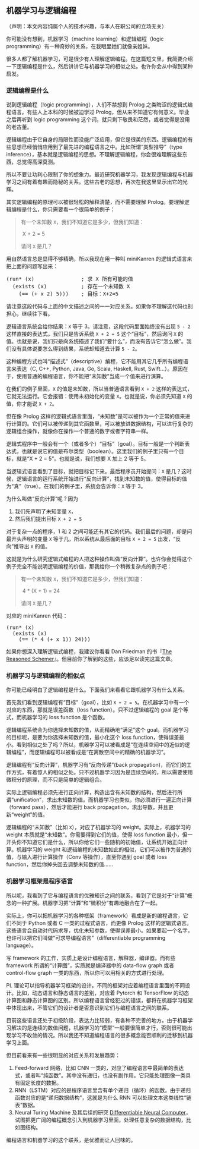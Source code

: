 ## 机器学习与逻辑编程

（声明：本文内容纯属个人的技术兴趣，与本人在职公司的立场无关）

你可能没有想到，机器学习（machine learning）和逻辑编程（logic programming）有一种奇妙的关系，在我眼里她们就像亲姐妹。

很多人都了解机器学习，可是很少有人理解逻辑编程。在这篇短文里，我简要介绍一下逻辑编程是什么，然后讲讲它与机器学习的相似之处。也许你会从中得到某种启发。

### 逻辑编程是什么

说到逻辑编程（logic programming），人们不禁想到 Prolog 之类晦涩的逻辑式编程语言。有些人上本科的时候被迫学过 Prolog，但从来不知道它有何意义。毕业之后再听到 logic programming 这个词，就只剩下敬畏和茫然，或者觉得是没用的老古董。

逻辑编程由于它自身的局限性而没能广泛应用，但它是很美的东西。逻辑编程的有些思想已经悄悄应用到了最先进的编程语言之中。比如所谓“类型推导”（type inference），基本就是逻辑编程的思想。不理解逻辑编程，你会很难理解这些东西，总觉得高深莫测。

所以不要让功利心限制了你的想象力。最近研究机器学习，我发现逻辑编程与机器学习之间有着有趣而隐秘的关系。这些古老的思想，再次在我这里显示出它的光辉。

其实逻辑编程的原理可以被很轻松的解释清楚，而不需要理解 Prolog。要理解逻辑编程是什么，你只需要看一个很简单的例子：

> 有一个未知数 `X`，我们不知道它是多少，但我们知道：
> 
> ​ X + 2 = 5
> 
> 请问 `X` 是几？

用自然语言总是显得不够精确，所以我现在用一种叫 miniKanren 的逻辑式语言来把上面的问题写出来：

<pre>(run* (x)               ; 求 X 所有可能的值
  (exists (x)           ; 存在一个未知数 X
    (== (+ x 2) 5)))    ; 目标：X+2=5
</pre>

请注意这段代码与上面的中文描述之间的一一对应关系。如果你不理解这代码也别担心，继续往下看。

逻辑语言系统会给你结果：`X` 等于 3。请注意，这段代码里面始终没有出现 `5 - 2` 这样直接的表达式。我们只是告诉系统 `X + 2 = 5` 这个“目标”，然后询问 `X` 的值。也就是说，我们只是向系统描述了我们“要什么”，而没有告诉它“怎么做”。我们没有具体说要怎么得到结果，系统却知道去计算 `5 - 2`。

这种编程方式也叫“描述式”（descriptive）编程，它不能用其它几乎所有编程语言来表达（C, C++, Python, Java, Go, Scala, Haskell, Rust, Swift…）。原因在于，使用普通的编程语言，你不能把“未知数”当成一个值来进行演算。

在我们的例子里面，`X` 的值是未知数，所以当普通语言看到 `X + 2` 这样的表达式，它就无法运行。它会报错：使用未初始化的变量 `X`。也就是说，你必须先知道 `X` 的值，你才能说 `X + 2`。

但在像 Prolog 这样的逻辑式语言里面，“未知数”是可以被作为一个正常的值来进行计算的。它们可以被传递到其它函数里，可以被放进数据结构，可以进行复杂的逻辑组合操作，就像你在操作一个普通的数字或者字符串一样。

逻辑式程序中一般会有一个（或者多个）“目标”（goal）。目标一般是一个判断表达式，也就是说它的值是布尔类型（boolean）。这里我们的例子里只有一个目标，就是“X + 2 = 5”。也就是说，我们想要 X 加上 2 等于 5。

当逻辑式语言看到了目标，就把目标记下来。最后程序员开始提问：`X` 是几？这时候，逻辑语言的运行系统开始进行“反向计算”，找到未知数的值，使得目标的值为“真”（true）。在我们的例子里，系统会告诉你：`X` 等于 3。

为什么叫做“反向计算”呢？因为

1.  我们先声明了未知变量 `X`，
2.  然后我们提出目标 `X + 2 = 5`

对于复杂一点的程序，1 和 2 之间可能还有其它的代码。我们最后的问题，却是问最开头声明的变量 `X` 等于几，所以系统从最后面的目标 `X + 2 = 5` 出发，“反向”推导出 `X` 的值。

这就是为什么研究逻辑式编程的人把这种操作叫做“反向计算”。也许你会觉得这个例子完全不能说明逻辑编程的价值，那我给你一个稍微复杂点的例子吧：

> 有一个未知数 `X`，我们不知道它是多少，但我们知道：
> 
> ​ 4 * (X + 1) = 24
> 
> 请问 `X` 是几？

对应的 miniKanren 代码：

<pre>(run* (x)
  (exists (x)
    (== (* 4 (+ x 1)) 24)))
</pre>

如果你想深入理解逻辑式编程，我建议你看看 Dan Friedman 的书『[The Reasoned Schemer](https://mitpress.mit.edu/books/reasoned-schemer)』。但目前你了解到的这些，应该足以读完这篇文章。

### 机器学习与逻辑编程的相似点

你可能已经明白了逻辑编程是什么。下面我们来看看它跟机器学习有什么关系。

首先我们看到逻辑编程有“目标”（goal），比如 `X + 2 = 5`。在机器学习中有一个对应的东西，那就是误差函数（loss function）。只不过逻辑编程的 goal 是个等式，而机器学习的 loss function 是个函数。

逻辑编程系统会为你选择未知数的值，从而精确地“满足”这个 goal。而机器学习的目标呢，是要为你选择未知数的值，最小化这个 loss function，使得误差最小。看到相似之处了吗？所以，机器学习可以被看成是“在连续空间中的近似的逻辑编程”，而逻辑编程可以被看成是“在离散空间中的精确的机器学习”。

逻辑编程有“反向计算”，机器学习有“反向传递”(back propagation)，而它们的工作方式，有着惊人的相似之处。只不过机器学习因为是连续空间的，所以需要使用微积分的原理，而不只是简单的逻辑组合。

实际上逻辑编程必须先进行正向计算，构造出含有未知数的结构，然后进行所谓“unification”，求出未知数的值。而机器学习也类似，你必须进行一遍正向计算（forward pass），然后才能进行 back propagation，求出导数，并且更新“weight”的值。

逻辑编程的“未知数”（比如 `X`），对应了机器学习的 weight。实际上，机器学习的 weight 本质就是“未知数”。你需要得到它们的值，使得 loss function 最小，但一开头你不知道它们是什么，所以你给它们一些随机的初始值，让系统开始正向计算。机器学习的 weight 和逻辑编程的未知数如此的相似，它们可以被作为普通的值，与输入进行计算操作（Conv 等操作），直至你遇到 goal 或者 loss function，然后你掉头回去调整未知数的值……

### 机器学习框架是程序语言

所以呢，我看到了它与编程语言的优雅知识之间的联系，看到了它是对于“计算”概念的一种扩展。机器学习把“计算”和“微积分”有趣地融合在了一起。

实际上，你可以把机器学习的各种框架（framework）看成是新的编程语言，它们不同于 Python 或者 C 一类的过程式语言，而更像 Prolog 这样的逻辑式语言。这些语言会自动对代码求导，优化未知参数，使得误差最小。如果要起一个名字，也许可以把它们叫做“可求导编程语言”（differentiable programming language）。

写 framework 的工作，实质上是设计编程语言，解释器，编译器。而有些 framework 所谓的“计算图”，实质就是编译器中的 data-flow graph 或者 control-flow graph 一类的东西，所以你可以用相关的方式进行处理。

PL 理论可以指导机器学习框架的设计。不同的框架对应着编程语言里面的不同设计。比如，动态语言和静态语言的差别，对应着 Pytorch 和 TensorFlow 的动态计算图和静态计算图的区别。所以编程语言曾经犯过的错误，都将在机器学习框架中体现出来，不管它们的设计者是否意识到它们与编程语言之间的联系。

目前这些语言还处于初级阶段，表达力比较弱，有各种不完善的地方。由于机器学习解决的是连续的数值问题，机器学习的“模型”一般要很简单才行，否则很可能出现学习不收敛的情况。所以我还不知道编程语言的很多概念能否顺利的迁移到机器学习上面。

但目前看来有一些很明显的对应关系和发展趋势：

1.  Feed-forward 网络，比如 CNN 一类的，对应了编程语言中最简单的表达式，或者叫“纯函数”。其中没有递归，也没有副作用。它只能处理图像一类具有固定长度的数据。
2.  RNN（LSTM）对应的是程序语言里含有单个递归（循环）的函数。由于递归函数对应的是“递归数据结构”，这就是为什么 RNN 可以处理文本这类线性“链表”数据。
3.  Neural Turing Machine 及其后续的研究 [Differentiable Neural Computer](https://deepmind.com/blog/differentiable-neural-computers/)，试图把更广阔的编程概念引入到机器学习里面，处理任意复杂的数据结构，比如图结构。

编程语言和机器学习的这个联系，是优雅而让人回味的。
